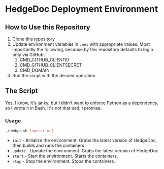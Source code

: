 # HedgeDoc Deployment Environment

## How to Use this Repository

1. Clone this repository
2. Update environment variables in `.env` with appropriate values. Most importantly the following, because by this repository
defaults to login only via GitHub:
   1. CMD_GITHUB_CLIENTID
   2. CMD_GITHUB_CLIENTSECRET
   3. CMD_DOMAIN
3. Run the script with the desired operation 

## The Script

Yes, I know, it's janky, but I didn't want to enforce Python as a dependency, so I wrote it in Bash. It's not that bad, I promise.

### Usage

```bash
./hedge.sh [operation]
```

- `init` - Initialize the environment. Grabs the latest version of HedgeDoc, then builds and runs the containers.
- `update` - Update the environment. Grabs the latest version of HedgeDoc.
- `start` - Start the environment. Starts the containers.
- `stop` - Stop the environment. Stops the containers.
